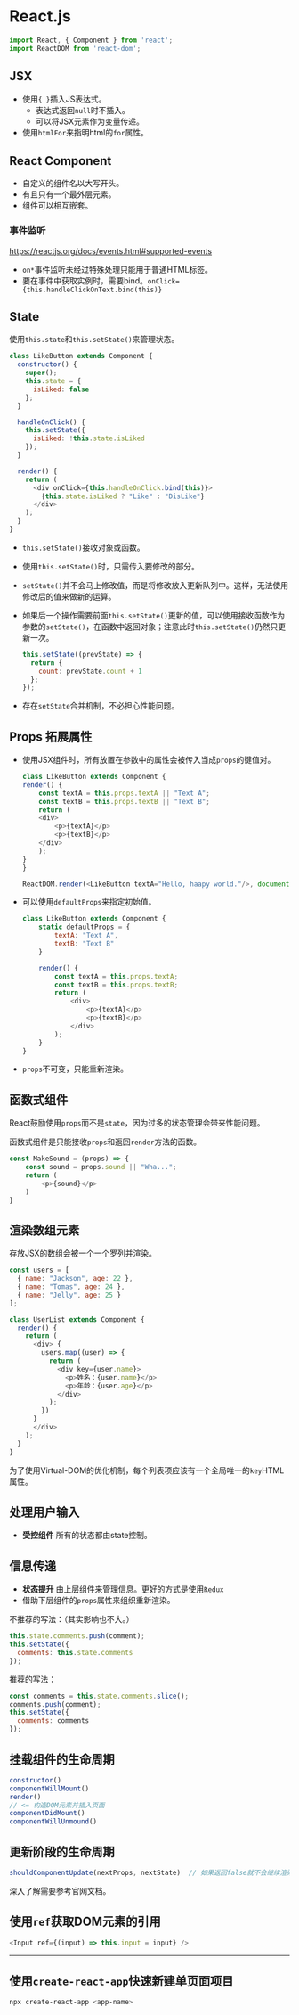# React.js

```js
import React, { Component } from 'react';
import ReactDOM from 'react-dom';
```

## JSX

- 使用`{ }`插入JS表达式。
  - 表达式返回`null`时不插入。
  - 可以将JSX元素作为变量传递。
- 使用`htmlFor`来指明html的`for`属性。

## React Component

- 自定义的组件名以大写开头。
- 有且只有一个最外层元素。
- 组件可以相互嵌套。

### 事件监听

<https://reactjs.org/docs/events.html#supported-events>

- `on*`事件监听未经过特殊处理只能用于普通HTML标签。
- 要在事件中获取实例时，需要bind。`onClick={this.handleClickOnText.bind(this)}`

## State

使用`this.state`和`this.setState()`来管理状态。

```js
class LikeButton extends Component {
  constructor() {
    super();
    this.state = {
      isLiked: false
    };
  }

  handleOnClick() {
    this.setState({
      isLiked: !this.state.isLiked
    });
  }

  render() {
    return (
      <div onClick={this.handleOnClick.bind(this)}>
        {this.state.isLiked ? "Like" : "DisLike"}
      </div>
    );
  }
}
```

- `this.setState()`接收对象或函数。
- 使用`this.setState()`时，只需传入要修改的部分。
- `setState()`并不会马上修改值，而是将修改放入更新队列中。这样，无法使用修改后的值来做新的运算。
- 如果后一个操作需要前面`this.setState()`更新的值，可以使用接收函数作为参数的`setState()`，在函数中返回对象；注意此时`this.setState()`仍然只更新一次。

    ```js
    this.setState((prevState) => {
      return {
        count: prevState.count + 1
      };
    });
    ```

- 存在`setState`合并机制，不必担心性能问题。

## Props 拓展属性

- 使用JSX组件时，所有放置在参数中的属性会被传入当成`props`的键值对。

    ```js
    class LikeButton extends Component {
    render() {
        const textA = this.props.textA || "Text A";
        const textB = this.props.textB || "Text B";
        return (
        <div>
            <p>{textA}</p>
            <p>{textB}</p>
        </div>
        );
    }
    }

    ReactDOM.render(<LikeButton textA="Hello, haapy world."/>, document.getElementById("root"));
    ```

- 可以使用`defaultProps`来指定初始值。

    ```js
    class LikeButton extends Component {
        static defaultProps = {
            textA: "Text A",
            textB: "Text B"
        }

        render() {
            const textA = this.props.textA;
            const textB = this.props.textB;
            return (
                <div>
                    <p>{textA}</p>
                    <p>{textB}</p>
                </div>
            );
        }
    }
    ```

- `props`不可变，只能重新渲染。

## 函数式组件

React鼓励使用`props`而不是`state`，因为过多的状态管理会带来性能问题。

函数式组件是只能接收`props`和返回`render`方法的函数。

```js
const MakeSound = (props) => {
    const sound = props.sound || "Wha...";
    return (
        <p>{sound}</p>
    )
}
```

## 渲染数组元素

存放JSX的数组会被一个一个罗列并渲染。

```js
const users = [
  { name: "Jackson", age: 22 },
  { name: "Tomas", age: 24 },
  { name: "Jelly", age: 25 }
];

class UserList extends Component {
  render() {
    return (
      <div> {
        users.map((user) => {
          return (
            <div key={user.name}>
              <p>姓名：{user.name}</p>
              <p>年龄：{user.age}</p>
            </div>
          );
        })
      }
      </div>
    );
  }
}
```

为了使用Virtual-DOM的优化机制，每个列表项应该有一个全局唯一的`key`HTML属性。

## 处理用户输入

- **受控组件** 所有的状态都由state控制。

## 信息传递

- **状态提升** 由上层组件来管理信息。更好的方式是使用`Redux`
- 借助下层组件的`props`属性来组织重新渲染。

不推荐的写法：（其实影响也不大。）

```js
this.state.comments.push(comment);
this.setState({
  comments: this.state.comments
});
```

推荐的写法：

```js
const comments = this.state.comments.slice();
comments.push(comment);
this.setState({
  comments: comments
});
```

## 挂载组件的生命周期

```js
constructor()
componentWillMount()
render()
// <= 构造DOM元素并插入页面
componentDidMount()
componentWillUnmound()
```

## 更新阶段的生命周期

```js
shouldComponentUpdate(nextProps, nextState)  // 如果返回false就不会继续渲染
```

深入了解需要参考官网文档。

## 使用`ref`获取DOM元素的引用

```js
<Input ref={(input) => this.input = input} />
```

---

## 使用`create-react-app`快速新建单页面项目

```sh
npx create-react-app <app-name>
```
